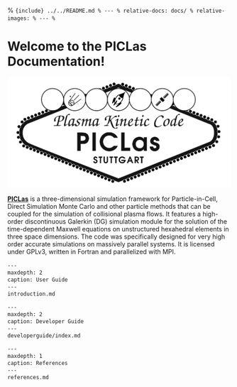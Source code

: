 % ```{include} ../../README.md
% ---
% relative-docs: docs/
% relative-images:
% ---
% ```

# Welcome to the PICLas Documentation!

![alt](../logo.png)

[**PICLas**](https://github.com/piclas-framework/piclas)  is a three-dimensional simulation
framework for Particle-in-Cell, Direct Simulation Monte Carlo and other particle methods that can be coupled for
the simulation of collisional plasma flows.
It features a high-order discontinuous Galerkin (DG) simulation module for the solution of the time-dependent Maxwell equations on
unstructured hexahedral elements in three space dimensions.
The code was specifically designed for very high order accurate simulations on massively parallel systems.
It is licensed under GPLv3, written in Fortran and parallelized with MPI.

```{toctree}
---
maxdepth: 2
caption: User Guide
---
introduction.md
```

```{toctree}
---
maxdepth: 2
caption: Developer Guide
---
developerguide/index.md
```

```{toctree}
---
maxdepth: 1
caption: References
---
references.md
```

